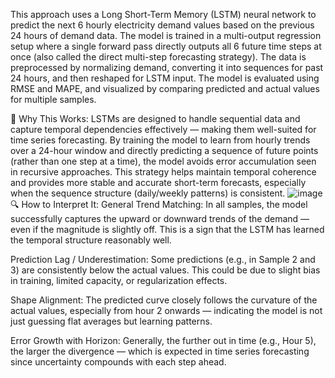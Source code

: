 This approach uses a Long Short-Term Memory (LSTM) neural network to predict the next 6 hourly electricity demand values based on the previous 24 hours of demand data. The model is trained in a multi-output regression setup where a single forward pass directly outputs all 6 future time steps at once (also called the direct multi-step forecasting strategy). The data is preprocessed by normalizing demand, converting it into sequences for past 24 hours, and then reshaped for LSTM input. The model is evaluated using RMSE and MAPE, and visualized by comparing predicted and actual values for multiple samples.

🤔 Why This Works:
LSTMs are designed to handle sequential data and capture temporal dependencies effectively — making them well-suited for time series forecasting. By training the model to learn from hourly trends over a 24-hour window and directly predicting a sequence of future points (rather than one step at a time), the model avoids error accumulation seen in recursive approaches. This strategy helps maintain temporal coherence and provides more stable and accurate short-term forecasts, especially when the sequence structure (daily/weekly patterns) is consistent.
![image](https://github.com/user-attachments/assets/7f793f26-e0aa-48d3-8658-9d8ce07ce23f)
🔍 How to Interpret It:
General Trend Matching:
In all samples, the model successfully captures the upward or downward trends of the demand — even if the magnitude is slightly off. This is a sign that the LSTM has learned the temporal structure reasonably well.

Prediction Lag / Underestimation:
Some predictions (e.g., in Sample 2 and 3) are consistently below the actual values. This could be due to slight bias in training, limited capacity, or regularization effects.

Shape Alignment:
The predicted curve closely follows the curvature of the actual values, especially from hour 2 onwards — indicating the model is not just guessing flat averages but learning patterns.

Error Growth with Horizon:
Generally, the further out in time (e.g., Hour 5), the larger the divergence — which is expected in time series forecasting since uncertainty compounds with each step ahead.

